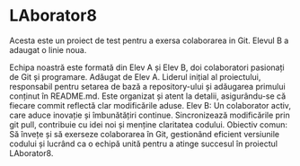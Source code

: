 # LAborator8
Acesta este un proiect de test pentru a exersa colaborarea in Git.
Elevul B a adaugat o linie noua.


Echipa noastră este formată din Elev A și Elev B, doi colaboratori pasionați de Git și programare.
Adăugat de Elev A.
Liderul inițial al proiectului, responsabil pentru setarea de bază a repository-ului și adăugarea primului conținut în README.md.
Este organizat și atent la detalii, asigurându-se că fiecare commit reflectă clar modificările aduse.
Elev B:
Un colaborator activ, care aduce inovație și îmbunătățiri continue.
Sincronizează modificările prin git pull, contribuie cu idei noi și menține claritatea codului.
Obiectiv comun:
Să învețe și să exerseze colaborarea în Git, gestionând eficient versiunile codului și lucrând ca o echipă unită pentru a atinge succesul în proiectul LAborator8.
